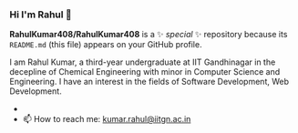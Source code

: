 ### Hi I'm Rahul 👋


**RahulKumar408/RahulKumar408** is a ✨ _special_ ✨ repository because its `README.md` (this file) appears on your GitHub profile.

I am Rahul Kumar, a third-year undergraduate at IIT Gandhinagar in the decepline of Chemical Engineering with minor in Computer Science and Engineering. I have an interest in the fields of Software Development, Web Development.

-
- 📫 How to reach me: kumar.rahul@iitgn.ac.in

